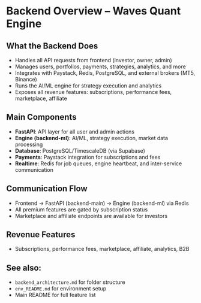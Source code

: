 # Backend Overview – Waves Quant Engine

## What the Backend Does
- Handles all API requests from frontend (investor, owner, admin)
- Manages users, portfolios, payments, strategies, analytics, and more
- Integrates with Paystack, Redis, PostgreSQL, and external brokers (MT5, Binance)
- Runs the AI/ML engine for strategy execution and analytics
- Exposes all revenue features: subscriptions, performance fees, marketplace, affiliate

## Main Components
- **FastAPI**: API layer for all user and admin actions
- **Engine (backend-ml)**: AI/ML, strategy execution, market data processing
- **Database**: PostgreSQL/TimescaleDB (via Supabase)
- **Payments**: Paystack integration for subscriptions and fees
- **Realtime**: Redis for job queues, engine heartbeat, and inter-service communication

## Communication Flow
- Frontend → FastAPI (backend-main) → Engine (backend-ml) via Redis
- All premium features are gated by subscription status
- Marketplace and affiliate endpoints are available for investors

## Revenue Features
- Subscriptions, performance fees, marketplace, affiliate, analytics, B2B

## See also:
- `backend_architecture.md` for folder structure
- `env_README.md` for environment setup
- Main README for full feature list